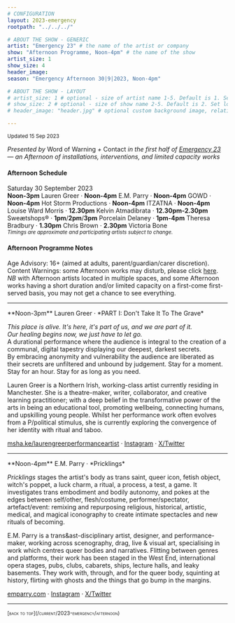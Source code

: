 ```yaml
---
# CONFIGURATION
layout: 2023-emergency
rootpath: "../../../"

# ABOUT THE SHOW - GENERIC
artist: "Emergency 23" # the name of the artist or company
show: "Afternoon Programme, Noon-4pm" # the name of the show
artist_size: 1
show_size: 4
header_image:  
season: "Emergency Afternoon 30|9|2023, Noon-4pm"

# ABOUT THE SHOW - LAYOUT
# artist_size: 1 # optional - size of artist name 1-5. Default is 1. Set longer names to lower values
# show_size: 2 # optional - size of show name 2-5. Default is 2. Set longer names to lower values
# header_image: "header.jpg" # optional custom background image, relative to current page

---
```

<small>Updated 15 Sep 2023</small>     
        
*Presented by* Word of Warning *+* Contact *in the first half of [Emergency 23](/current/2023-emergency)<br>— an Afternoon of installations, interventions, and limited capacity works*        
         
#### Afternoon Schedule         
Saturday 30 September 2023<br>**Noon-3pm** Lauren Greer · **Noon-4pm** E.M. Parry · **Noon-4pm** GOWD · **Noon-4pm** Hot Storm Productions · **Noon-4pm** ITZATNA · **Noon-4pm** Louise Ward Morris · **12.30pm** Kelvin Atmadibrata · **12.30pm-2.30pm** Sweætshops® · **1pm**/**2pm**/**3pm** Porcelain Delaney · **1pm-4pm** Theresa Bradbury · **1.30pm** Chris Brown · **2.30pm** Victoria Bone<br><small>*Timings are approximate and participating artists subject to change.*</small>         
         
#### Afternoon Programme Notes        
Age Advisory: 16+ (aimed at adults, parent/guardian/carer discretion).<br>Content Warnings: some Afternoon works may disturb, please click [here](/warnings).<br>*NB* with Afternoon artists located in multiple spaces, and some Afternoon works having a short duration and/or limited capacity on a first-come first-served basis, you may not get a chance to see everything.          
<hr>          
**Noon-3pm** Lauren Greer · *PART I: Don't Take It To The Grave*        
        
*This place is alive. It's here, it's part of us, and we are part of it.<br>Our healing begins now, we just have to let go.*<br>A durational performance where the audience is integral to the creation of a communal, digital tapestry displaying our deepest, darkest secrets.<br>By embracing anonymity and vulnerability the audience are liberated as their secrets are unfiltered and unbound by judgement. Stay for a moment.<br>Stay for an hour. Stay for as long as you need.         
        
Lauren Greer is a Northern Irish, working-class artist currently residing in Manchester. She is a theatre-maker, writer, collaborator, and creative learning practitioner; with a deep belief in the transformative power of the arts in being an educational tool, promoting wellbeing, connecting humans, and  upskilling young people. Whilst her performance work often evolves from a P/political stimulus, she is currently exploring the convergence of her identity with ritual and taboo.        
        
<a href="https://msha.ke/laurengreerperformanceartist" target="_blank">msha.ke/laurengreerperformanceartist</a> · <a href="https://instagram.com/_i_am_lauren_g_" target="_blank">Instagram</a> · <a href="https://twitter.com/_i_am_lauren_g_" target="_blank">X/Twitter</a>          
<hr>         
**Noon-4pm** E.M. Parry · *Pricklings*          
         
*Pricklings* stages the artist's body as trans saint, queer icon, fetish object, witch's poppet, a luck charm, a ritual, a process, a test, a game. It investigates trans embodiment and bodily autonomy, and pokes at the edges between self/other, flesh/costume, performer/spectator, artefact/event: remixing and repurposing religious, historical, artistic, medical, and magical iconography to create intimate spectacles and new rituals of becoming.          
         
E.M. Parry is a trans&ast-disciplinary artist, designer, and performance-maker, working across scenography, drag, live & visual art, specialising in work which centres queer bodies and narratives. Flitting between genres and platforms, their work has been staged in the West End, international opera stages, pubs, clubs, cabarets, ships, lecture halls, and leaky basements. They work with, through, and for the queer body, squinting at history, flirting with ghosts and the things that go bump in the margins.           
            
<a href="https://emparry.com" target="_blank">emparry.com</a> · <a href="https://instagram.com/e_m_parry" target="_blank">Instagram</a> · <a href="https://twitter.com/e_m_parry" target="_blank">X/Twitter</a>         
<hr>         
<small><span style='font-variant: small-caps'>[back to top](/current/2023-emergency/afternoon)</span></small>
